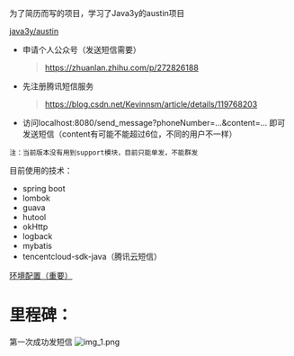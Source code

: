 为了简历而写的项目，学习了Java3y的austin项目

[java3y/austin](https://gitee.com/zhongfucheng/austin)

- 申请个人公众号（发送短信需要）
  > https://zhuanlan.zhihu.com/p/272826188

- 先注册腾讯短信服务
  > https://blog.csdn.net/Kevinnsm/article/details/119768203

- 访问localhost:8080/send_message?phoneNumber=...&content=...
即可发送短信（content有可能不能超过6位，不同的用户不一样）

```注：当前版本没有用到support模块，目前只能单发，不能群发```

目前使用的技术：
- spring boot
- lombok
- guava
- hutool
- okHttp
- logback
- mybatis
- tencentcloud-sdk-java（腾讯云短信）

[环境配置（重要）](CONFIG.md)

# 里程碑：

第一次成功发短信
![img_1.png](img_1.png)
